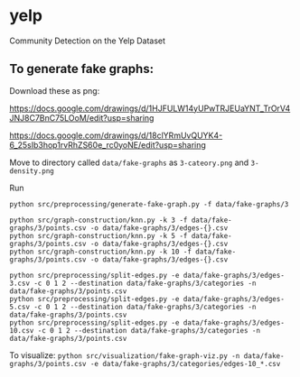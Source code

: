 # yelp
Community Detection on the Yelp Dataset

To generate fake graphs:
---
Download these as png:

https://docs.google.com/drawings/d/1HJFULW14yUPwTRJEUaYNT_TrOrV4JNJ8C7BnC75LOoM/edit?usp=sharing

https://docs.google.com/drawings/d/18clYRmUvQUYK4-6_25sIb3hop1rvRhZS60e_rc0yoNE/edit?usp=sharing

Move to directory called `data/fake-graphs` as `3-cateory.png` and `3-density.png`

Run 
```
python src/preprocessing/generate-fake-graph.py -f data/fake-graphs/3

python src/graph-construction/knn.py -k 3 -f data/fake-graphs/3/points.csv -o data/fake-graphs/3/edges-{}.csv
python src/graph-construction/knn.py -k 5 -f data/fake-graphs/3/points.csv -o data/fake-graphs/3/edges-{}.csv
python src/graph-construction/knn.py -k 10 -f data/fake-graphs/3/points.csv -o data/fake-graphs/3/edges-{}.csv

python src/preprocessing/split-edges.py -e data/fake-graphs/3/edges-3.csv -c 0 1 2 --destination data/fake-graphs/3/categories -n data/fake-graphs/3/points.csv
python src/preprocessing/split-edges.py -e data/fake-graphs/3/edges-5.csv -c 0 1 2 --destination data/fake-graphs/3/categories -n data/fake-graphs/3/points.csv
python src/preprocessing/split-edges.py -e data/fake-graphs/3/edges-10.csv -c 0 1 2 --destination data/fake-graphs/3/categories -n data/fake-graphs/3/points.csv
```

To visualize:
`python src/visualization/fake-graph-viz.py -n data/fake-graphs/3/points.csv -e data/fake-graphs/3/categories/edges-10_*.csv`
